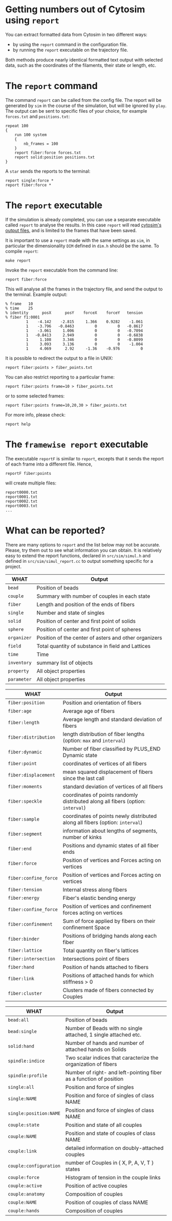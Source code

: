 # Getting numbers out of Cytosim using `report`

You can extract formatted data from Cytosim in two different ways:

- by using the `report` command in the configuration file.
- by running the `report` executable on the trajectory file.

Both methods produce nearly identical formatted text output with selected data,
such as the coordinates of the filaments, their state or length, etc.
 
# The `report` command

The command `report` can be called from the config file.
The report will be generated by `sim` in the course of the simulation, but will be ignored by `play`.
The output can be sent to specific files of your choice, for example `forces.txt` and `positions.txt`:

	repeat 100
	{
		run 100 system
		{
		    nb_frames = 100
		}
		report fiber:force forces.txt
		report solid:position positions.txt
	}

A `star` sends the reports to the terminal:
	
	report single:force *
	report fiber:force *


# The `report` executable

If the simulation is already completed, you can use a separate executable called `report` to analyse the results. In this case `report` will read [cytosim's output files](../main/file_types.md), and is limited to the frames that have been saved.

It is important to use a `report` made with the same settings as `sim`, in particular the dimensionality `DIM` defined in `dim.h` should be the same.
To compile `report`:

	make report
	
Invoke the `report` executable from the command line:

	report fiber:force

This will analyse all the frames in the trajectory file, and send the output to the terminal. 
Example output:
	
	% frame   10
	% time    25
	% identity      posX      posY    forceX    forceY   tension
	% fiber f1:0001
	         1    -4.142    -2.815     1.366    0.9282    -1.061
	         1    -3.796   -0.8463         0         0   -0.8617
	         1    -3.061     1.006         0         0   -0.7094
	         1   -0.8413     2.949         0         0   -0.6838
	         1     1.108     3.346         0         0   -0.8099
	         1     3.093     3.136         0         0    -1.004
	         1     4.069      2.92     -1.36    -0.976         0


It is possible to redirect the output to a file in UNIX:

	report fiber:points > fiber_points.txt

You can also restrict reporting to a particular frame:

	report fiber:points frame=10 > fiber_points.txt

or to some selected frames:

	report fiber:points frame=10,20,30 > fiber_points.txt

For more info, please check:

	report help
 
# The `framewise report` executable

The executable `reportF` is similar to `report`, excepts that it sends the report of each frame into a different file. Hence,

	reportF fiber:points

will create multiple files:

	report0000.txt
	report0001.txt
	report0002.txt
	report0003.txt
	...


# What can be reported?

There are many options to `report` and the list below may not be accurate. 
Please, try them out to see what information you can obtain.
It is relatively easy to extend the report functions, declared in `src/sim/simul.h` and defined in `src/sim/simul_report.cc` to output something specific for a project. 


 WHAT            | Output
 ----------------|--------------------------------------------------------------
 `bead`          | Position of beads
 `couple`        | Summary with number of couples in each state
 `fiber`         | Length and position of the ends of fibers
 `single`        | Number and state of singles
 `solid`         | Position of center and first point of solids
 `sphere`        | Position of center and first point of spheres
 `organizer`     | Position of the center of asters and other organizers
 `field`         | Total quantity of substance in field and Lattices
 `time`          | Time
 `inventory`     | summary list of objects
 `property`      | All object properties
 `parameter`     | All object properties
 
 WHAT                    | Output
 ------------------------|------------------------------------------------------
 `fiber:position`        | Position and orientation of fibers
 `fiber:age`             | Average age of fibers
 `fiber:length`          | Average length and standard deviation of fibers
 `fiber:distribution`    | length distribution of fiber lengths (option: `max` and `interval`)
 `fiber:dynamic`         | Number of fiber classified by PLUS_END Dynamic state
 `fiber:point`           | coordinates of vertices of all fibers
 `fiber:displacement`    | mean squared displacement of fibers since the last call
 `fiber:moments`         | standard deviation of vertices of all fibers
 `fiber:speckle`         | coordinates of points randomly distributed along all fibers (option: `interval`)
 `fiber:sample`          | coordinates of points newly distributed along all fibers (option: `interval`)
 `fiber:segment`         | information about lengths of segments, number of kinks
 `fiber:end`             | Positions and dynamic states of all fiber ends
 `fiber:force`           | Position of vertices and Forces acting on vertices
 `fiber:confine_force`  | Position of vertices and Forces acting on vertices
`fiber:tension`         | Internal stress along fibers
 `fiber:energy`          | Fiber's elastic bending energy
 `fiber:confine_force`   | Position of vertices and confinement forces acting on vertices
 `fiber:confinement`     | Sum of force applied by fibers on their confinement Space
 `fiber:binder`          | Positions of bridging hands along each fiber
 `fiber:lattice`         | Total quantity on fiber's lattices
 `fiber:intersection`    | Intersections point of fibers
 `fiber:hand`            | Position of hands attached to fibers
 `fiber:link`            | Positions of attached hands for which stiffness > 0
 `fiber:cluster`         | Clusters made of fibers connected by Couples


 WHAT                    | Output
 ------------------------|------------------------------------------------------
 `bead:all`              | Position of beads
 `bead:single`           | Number of Beads with no single attached, 1 single attached etc.
 `solid:hand`            | Number of hands and number of attached hands on Solids
 `spindle:indice`        | Two scalar indices that caracterize the organization of fibers
 `spindle:profile`       | Number of right- and left-pointing fiber as a function of position
 `single:all`            | Position and force of singles
 `single:NAME`           | Position and force of singles of class NAME
 `single:position:NAME`  | Position and force of singles of class NAME
 `couple:state`          | Position and state of all couples
 `couple:NAME`           | Position and state of couples of class NAME
 `couple:link`           | detailed information on doubly-attached couples
 `couple:configuration`  | number of Couples in { X, P, A, V, T } states
 `couple:force`          | Histogram of tension in the couple links
 `couple:active`         | Position of active couples
 `couple:anatomy`        | Composition of couples
 `couple:NAME`           | Position of couples of class NAME
 `couple:hands`          | Composition of couples
